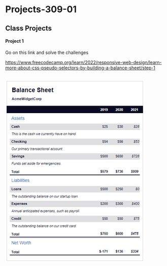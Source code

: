 # Projects-309-01

## Class Projects

#### Project 1

Go on this link and solve the challenges

https://www.freecodecamp.org/learn/2022/responsive-web-design/learn-more-about-css-pseudo-selectors-by-building-a-balance-sheet/step-1

<br>

<img src="./images/Freecodecamp%20Website.png">
